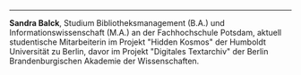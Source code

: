 ---
**Sandra Balck**, Studium Bibliotheksmanagement (B.A.) und Informationswissenschaft (M.A.) an der Fachhochschule Potsdam, aktuell studentische Mitarbeiterin im Projekt "Hidden Kosmos" der Humboldt Universität zu Berlin, davor im Projekt "Digitales Textarchiv" der Berlin Brandenburgischen Akademie der Wissenschaften.